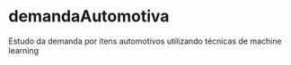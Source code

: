# demandaAutomotiva
Estudo da demanda por itens automotivos utilizando técnicas de machine learning 
